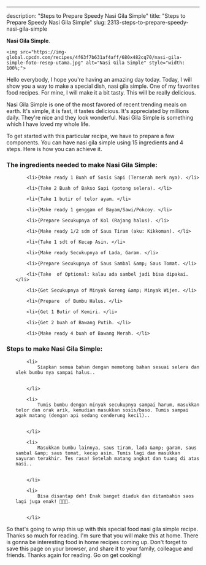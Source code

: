 ---
description: "Steps to Prepare Speedy Nasi Gila Simple"
title: "Steps to Prepare Speedy Nasi Gila Simple"
slug: 2313-steps-to-prepare-speedy-nasi-gila-simple

<p>
	<strong>Nasi Gila Simple</strong>. 
	
</p>
<p>
	
	<img src="https://img-global.cpcdn.com/recipes/4f63f7b631af4aff/680x482cq70/nasi-gila-simple-foto-resep-utama.jpg" alt="Nasi Gila Simple" style="width: 100%;">
	
	
</p>
<p>
	Hello everybody, I hope you're having an amazing day today. Today, I will show you a way to make a special dish, nasi gila simple. One of my favorites food recipes. For mine, I will make it a bit tasty. This will be really delicious.
</p>
	
<p>
	Nasi Gila Simple is one of the most favored of recent trending meals on earth. It's simple, it is fast, it tastes delicious. It's appreciated by millions daily. They're nice and they look wonderful. Nasi Gila Simple is something which I have loved my whole life.
</p>
<p>
	
</p>

<p>
To get started with this particular recipe, we have to prepare a few components. You can have nasi gila simple using 15 ingredients and 4 steps. Here is how you can achieve it.
</p>

<h3>The ingredients needed to make Nasi Gila Simple:</h3>

<ol>
	
		<li>{Make ready 1 Buah of Sosis Sapi (Terserah merk nya). </li>
	
		<li>{Take 2 Buah of Bakso Sapi (potong selera). </li>
	
		<li>{Take 1 butir of telor ayam. </li>
	
		<li>{Make ready 1 genggam of Bayam/Sawi/Pokcoy. </li>
	
		<li>{Prepare Secukupnya of Kol (Rajang halus). </li>
	
		<li>{Make ready 1/2 sdm of Saus Tiram (aku: Kikkoman). </li>
	
		<li>{Take 1 sdt of Kecap Asin. </li>
	
		<li>{Make ready Secukupnya of Lada, Garam. </li>
	
		<li>{Prepare Secukupnya of Saus Sambal &amp; Saus Tomat. </li>
	
		<li>{Take  of Optional: kalau ada sambel jadi bisa dipakai. </li>
	
		<li>{Get Secukupnya of Minyak Goreng &amp; Minyak Wijen. </li>
	
		<li>{Prepare  of Bumbu Halus. </li>
	
		<li>{Get 1 Butir of Kemiri. </li>
	
		<li>{Get 2 buah of Bawang Putih. </li>
	
		<li>{Make ready 4 buah of Bawang Merah. </li>
	
</ol>
<p>
	
</p>

<h3>Steps to make Nasi Gila Simple:</h3>

<ol>
	
		<li>
			Siapkan semua bahan dengan memotong bahan sesuai selera dan ulek bumbu nya sampai halus..
			
			
		</li>
	
		<li>
			Tumis bumbu dengan minyak secukupnya sampai harum, masukkan telor dan orak arik, kemudian masukkan sosis/baso. Tumis sampai agak matang (dengan api sedang cenderung kecil)..
			
			
		</li>
	
		<li>
			Masukkan bumbu lainnya, saus tiram, lada &amp; garam, saus sambal &amp; saus tomat, kecap asin. Tumis lagi dan masukkan sayuran terakhir. Tes rasa! Setelah matang angkat dan tuang di atas nasi..
			
			
		</li>
	
		<li>
			Bisa disantap deh! Enak banget diaduk dan ditambahin saos lagi juga enak! 👍🏻💕.
			
			
		</li>
	
</ol>

<p>
	
</p>

<p>
	So that's going to wrap this up with this special food nasi gila simple recipe. Thanks so much for reading. I'm sure that you will make this at home. There is gonna be interesting food in home recipes coming up. Don't forget to save this page on your browser, and share it to your family, colleague and friends. Thanks again for reading. Go on get cooking!
</p>
